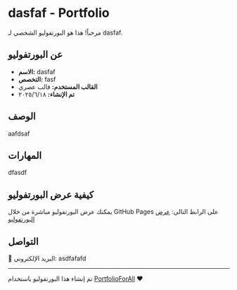 # dasfaf - Portfolio

مرحباً! هذا هو البورتفوليو الشخصي لـ dasfaf.

## عن البورتفوليو

- **الاسم:** dasfaf
- **التخصص:** fasf
- **القالب المستخدم:** قالب عصري
- **تم الإنشاء:** ١٨‏/٦‏/٢٠٢٥

## الوصف

aafdsaf

## المهارات

dfasdf

## كيفية عرض البورتفوليو

يمكنك عرض البورتفوليو مباشرة من خلال GitHub Pages على الرابط التالي:
[عرض البورتفوليو](https://abdelazizcss.github.io/dasfaf-portfolio)

## التواصل

📧 البريد الإلكتروني: asdfafafd

---

تم إنشاء هذا البورتفوليو باستخدام [PortfolioForAll](https://portfolioforall.com) ❤️
